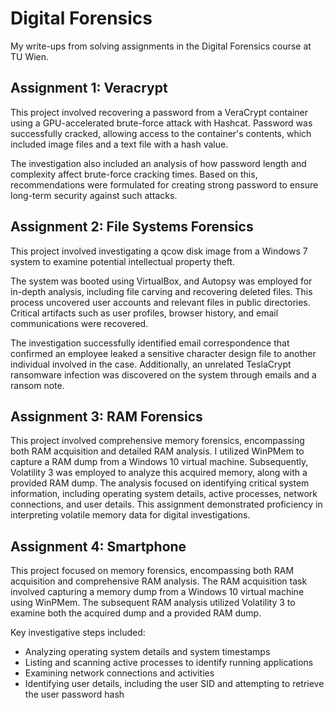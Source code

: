 # Digital Forensics
My write-ups from solving assignments in the Digital Forensics course at TU Wien.

## Assignment 1: Veracrypt
This project involved recovering a password from a VeraCrypt container using a GPU-accelerated brute-force attack with Hashcat. Password was successfully cracked, allowing access to the container's contents, which included image files and a text file with a hash value.

The investigation also included an analysis of how password length and complexity affect brute-force cracking times. Based on this, recommendations were formulated for creating strong password to ensure long-term security against such attacks. 

## Assignment 2: File Systems Forensics
This project involved investigating a qcow disk image from a Windows 7 system to examine potential intellectual property theft.

The system was booted using VirtualBox, and Autopsy was employed for in-depth analysis, including file carving and recovering deleted files. This process uncovered user accounts and relevant files in public directories. Critical artifacts such as user profiles, browser history, and email communications were recovered.

The investigation successfully identified email correspondence that confirmed an employee leaked a sensitive character design file to another individual involved in the case. Additionally, an unrelated TeslaCrypt ransomware infection was discovered on the system through emails and a ransom note.

## Assignment 3: RAM Forensics
This project involved comprehensive memory forensics, encompassing both RAM acquisition and detailed RAM analysis. I utilized WinPMem to capture a RAM dump from a Windows 10 virtual machine. Subsequently, Volatility 3 was employed to analyze this acquired memory, along with a provided RAM dump. The analysis focused on identifying critical system information, including operating system details, active processes, network connections, and user details. This assignment demonstrated proficiency in interpreting volatile memory data for digital investigations.

## Assignment 4: Smartphone
This project focused on memory forensics, encompassing both RAM acquisition and comprehensive RAM analysis.
The RAM acquisition task involved capturing a memory dump from a Windows 10 virtual machine using WinPMem. The subsequent RAM analysis utilized Volatility 3 to examine both the acquired dump and a provided RAM dump.

Key investigative steps included:
- Analyzing operating system details and system timestamps
- Listing and scanning active processes to identify running applications
- Examining network connections and activities
- Identifying user details, including the user SID and attempting to retrieve the user password hash
